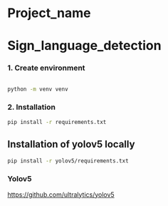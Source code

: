Project_name
==============================
# Sign_language_detection

### 1. Create environment

```bash

python -m venv venv

```

### 2. Installation

```bash
pip install -r requirements.txt

```
## Installation of yolov5 locally

```bash
pip install -r yolov5/requirements.txt

```

### Yolov5

https://github.com/ultralytics/yolov5